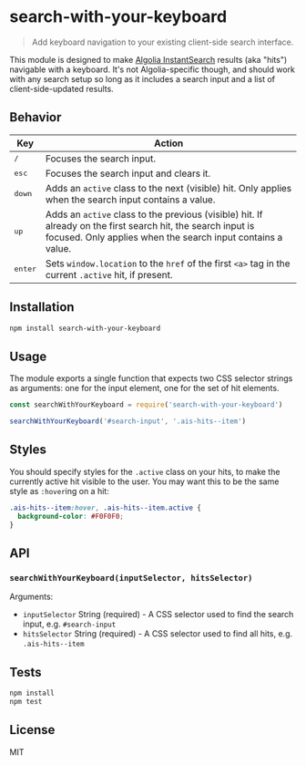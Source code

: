 # search-with-your-keyboard 

> Add keyboard navigation to your existing client-side search interface.

This module is designed to make [Algolia InstantSearch] results (aka "hits") navigable
with a keyboard. It's not Algolia-specific though, and should work with any 
search setup so long as it includes a search input and a list of 
client-side-updated results.

## Behavior

Key | Action
--- | ------
<kbd>/</kbd> | Focuses the search input.
<kbd>esc</kbd> | Focuses the search input and clears it.
<kbd>down</kbd> | Adds an `active` class to the next (visible) hit. Only applies when the search input contains a value.
<kbd>up</kbd> | Adds an `active` class to the previous (visible) hit. If already on the first search hit, the search input is focused. Only applies when the search input contains a value.
<kbd>enter</kbd> | Sets `window.location` to the `href` of the first `<a>` tag in the current `.active` hit, if present.

## Installation

```sh
npm install search-with-your-keyboard
```

## Usage

The module exports a single function that expects two CSS selector strings as 
arguments: one for the input element, one for the set of hit elements.

```js
const searchWithYourKeyboard = require('search-with-your-keyboard')

searchWithYourKeyboard('#search-input', '.ais-hits--item')
```

## Styles

You should specify styles for the `.active` class on your hits,
to make the currently active hit visible to the user. You may want this
to be the same style as `:hover`ing on a hit:

```css
.ais-hits--item:hover, .ais-hits--item.active {
  background-color: #F0F0F0;
}
```

## API

### `searchWithYourKeyboard(inputSelector, hitsSelector)`

Arguments:

- `inputSelector` String (required) - A CSS selector used to find the search input, e.g. `#search-input`
- `hitsSelector` String (required) - A CSS selector used to find all hits, e.g. `.ais-hits--item`

## Tests

```sh
npm install
npm test
```

## License

MIT

[Algolia InstantSearch]: https://github.com/algolia/instantsearch.js